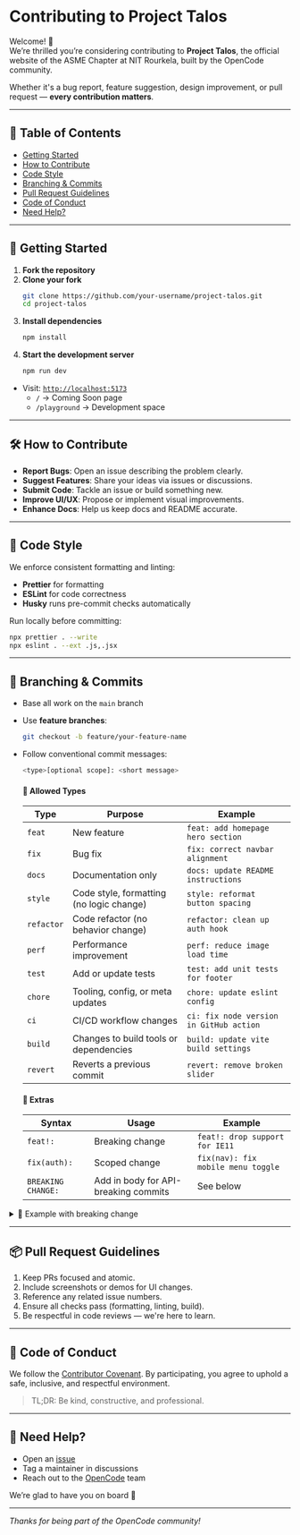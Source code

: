 # Contributing to Project Talos

Welcome! 🎉  
We’re thrilled you’re considering contributing to **Project Talos**, the official website of the ASME Chapter at NIT Rourkela, built by the OpenCode community.

Whether it's a bug report, feature suggestion, design improvement, or pull request — **every contribution matters**.

---

## 🧭 Table of Contents

- [Getting Started](#getting-started)
- [How to Contribute](#how-to-contribute)
- [Code Style](#code-style)
- [Branching & Commits](#branching--commits)
- [Pull Request Guidelines](#pull-request-guidelines)
- [Code of Conduct](#code-of-conduct)
- [Need Help?](#need-help)

---

## 🚀 Getting Started

1. **Fork the repository**
2. **Clone your fork**
   ```bash
   git clone https://github.com/your-username/project-talos.git
   cd project-talos
   ```
3. **Install dependencies**
   ```bash
   npm install
   ```
4. **Start the development server**
   ```bash
   npm run dev
   ```

- Visit: [`http://localhost:5173`](http://localhost:5173)
  - `/` → Coming Soon page
  - `/playground` → Development space

---

## 🛠 How to Contribute

- **Report Bugs**: Open an issue describing the problem clearly.
- **Suggest Features**: Share your ideas via issues or discussions.
- **Submit Code**: Tackle an issue or build something new.
- **Improve UI/UX**: Propose or implement visual improvements.
- **Enhance Docs**: Help us keep docs and README accurate.

---

## 🎨 Code Style

We enforce consistent formatting and linting:

- **Prettier** for formatting
- **ESLint** for code correctness
- **Husky** runs pre-commit checks automatically

Run locally before committing:

```bash
npx prettier . --write
npx eslint . --ext .js,.jsx
```

---

## 🌳 Branching & Commits

- Base all work on the `main` branch

- Use **feature branches**:

  ```bash
  git checkout -b feature/your-feature-name
  ```

- Follow conventional commit messages:

  ```bash
  <type>[optional scope]: <short message>
  ```

  #### 📌 Allowed Types

  | Type       | Purpose                                  | Example                                 |
  | ---------- | ---------------------------------------- | --------------------------------------- |
  | `feat`     | New feature                              | `feat: add homepage hero section`       |
  | `fix`      | Bug fix                                  | `fix: correct navbar alignment`         |
  | `docs`     | Documentation only                       | `docs: update README instructions`      |
  | `style`    | Code style, formatting (no logic change) | `style: reformat button spacing`        |
  | `refactor` | Code refactor (no behavior change)       | `refactor: clean up auth hook`          |
  | `perf`     | Performance improvement                  | `perf: reduce image load time`          |
  | `test`     | Add or update tests                      | `test: add unit tests for footer`       |
  | `chore`    | Tooling, config, or meta updates         | `chore: update eslint config`           |
  | `ci`       | CI/CD workflow changes                   | `ci: fix node version in GitHub action` |
  | `build`    | Changes to build tools or dependencies   | `build: update vite build settings`     |
  | `revert`   | Reverts a previous commit                | `revert: remove broken slider`          |

  #### 🧠 Extras

  | Syntax             | Usage                                | Example                            |
  | ------------------ | ------------------------------------ | ---------------------------------- |
  | `feat!:`           | Breaking change                      | `feat!: drop support for IE11`     |
  | `fix(auth):`       | Scoped change                        | `fix(nav): fix mobile menu toggle` |
  | `BREAKING CHANGE:` | Add in body for API-breaking commits | See below                          |

<details>
<summary>🔻 Example with breaking change</summary>

```bash
feat!: rewrite routing system

BREAKING CHANGE: All previous routes are now under `/app/*`.
```

</details>

---

## 📦 Pull Request Guidelines

1. Keep PRs focused and atomic.
2. Include screenshots or demos for UI changes.
3. Reference any related issue numbers.
4. Ensure all checks pass (formatting, linting, build).
5. Be respectful in code reviews — we're here to learn.

---

## 🤝 Code of Conduct

We follow the [Contributor Covenant](https://www.contributor-covenant.org/).
By participating, you agree to uphold a safe, inclusive, and respectful environment.

> TL;DR: Be kind, constructive, and professional.

---

## 💬 Need Help?

- Open an [issue](https://github.com/OpencodeNIT-R/project-talos/issues)
- Tag a maintainer in discussions
- Reach out to the [OpenCode](https://github.com/OpencodeNIT-R) team

We’re glad to have you on board 🙌

---

_Thanks for being part of the OpenCode community!_
